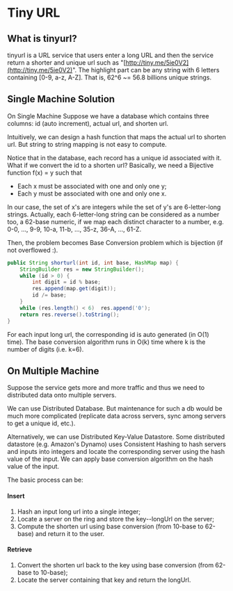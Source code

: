 # Tiny URL

## What is tinyurl?&#x20;

tinyurl is a URL service that users enter a long URL and then the service return a shorter and unique url such as "[http://tiny.me/5ie0V2](http://tiny.me/5ie0V2)". The highlight part can be any string with 6 letters containing \[0-9, a-z, A-Z]. That is, 62^6 \~= 56.8 billions unique strings.

## Single Machine Solution&#x20;

On Single Machine Suppose we have a database which contains three columns: id (auto increment), actual url, and shorten url.

Intuitively, we can design a hash function that maps the actual url to shorten url. But string to string mapping is not easy to compute.

Notice that in the database, each record has a unique id associated with it. What if we convert the id to a shorten url? Basically, we need a Bijective function f(x) = y such that&#x20;

* Each x must be associated with one and only one y;
* Each y must be associated with one and only one x.

In our case, the set of x's are integers while the set of y's are 6-letter-long strings. Actually, each 6-letter-long string can be considered as a number too, a 62-base numeric, if we map each distinct character to a number, e.g. 0-0, ..., 9-9, 10-a, 11-b, ..., 35-z, 36-A, ..., 61-Z.&#x20;

Then, the problem becomes Base Conversion problem which is bijection (if not overflowed :).

```java
public String shorturl(int id, int base, HashMap map) {
    StringBuilder res = new StringBuilder();
    while (id > 0) {
        int digit = id % base;
        res.append(map.get(digit));
        id /= base;
    }
    while (res.length() < 6)  res.append('0');
    return res.reverse().toString();
}
```

For each input long url, the corresponding id is auto generated (in O(1) time). The base conversion algorithm runs in O(k) time where k is the number of digits (i.e. k=6).

## On Multiple Machine&#x20;

Suppose the service gets more and more traffic and thus we need to distributed data onto multiple servers.

We can use Distributed Database. But maintenance for such a db would be much more complicated (replicate data across servers, sync among servers to get a unique id, etc.).

Alternatively, we can use Distributed Key-Value Datastore. Some distributed datastore (e.g. Amazon's Dynamo) uses Consistent Hashing to hash servers and inputs into integers and locate the corresponding server using the hash value of the input. We can apply base conversion algorithm on the hash value of the input.

The basic process can be:&#x20;

#### Insert&#x20;

1. Hash an input long url into a single integer;
2. Locate a server on the ring and store the key--longUrl on the server;
3. Compute the shorten url using base conversion (from 10-base to 62-base) and return it to the user.&#x20;

#### Retrieve&#x20;

1. Convert the shorten url back to the key using base conversion (from 62-base to 10-base);
2. Locate the server containing that key and return the longUrl.

